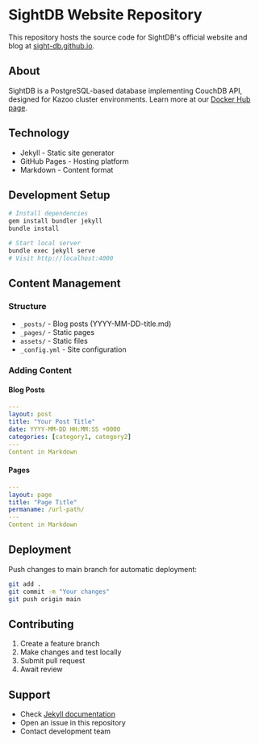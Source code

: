 # SightDB Website Repository

This repository hosts the source code for SightDB's official website and blog at [sight-db.github.io](https://sight-db.github.io).

## About

SightDB is a PostgreSQL-based database implementing CouchDB API, designed for Kazoo cluster environments. Learn more at our [Docker Hub page](https://hub.docker.com/repository/docker/koctep/sightdb/general).

## Technology

- Jekyll - Static site generator
- GitHub Pages - Hosting platform
- Markdown - Content format

## Development Setup

```bash
# Install dependencies
gem install bundler jekyll
bundle install

# Start local server
bundle exec jekyll serve
# Visit http://localhost:4000
```

## Content Management

### Structure
- `_posts/` - Blog posts (YYYY-MM-DD-title.md)
- `_pages/` - Static pages
- `assets/` - Static files
- `_config.yml` - Site configuration

### Adding Content

#### Blog Posts
```yaml
---
layout: post
title: "Your Post Title"
date: YYYY-MM-DD HH:MM:SS +0000
categories: [category1, category2]
---
Content in Markdown
```

#### Pages
```yaml
---
layout: page
title: "Page Title"
permaname: /url-path/
---
Content in Markdown
```

## Deployment

Push changes to main branch for automatic deployment:
```bash
git add .
git commit -m "Your changes"
git push origin main
```

## Contributing

1. Create a feature branch
2. Make changes and test locally
3. Submit pull request
4. Await review

## Support

- Check [Jekyll documentation](https://jekyllrb.com/docs/)
- Open an issue in this repository
- Contact development team